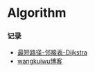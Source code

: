 # Algorithm



### 记录
- [最短路径-邻接表-Dijkstra](https://github.com/wangkuiwu/datastructs_and_algorithm/blob/master/source/graph/dijkstra/udg/java/ListUDG.java)
- [wangkuiwu博客](http://wangkuiwu.github.io/)


